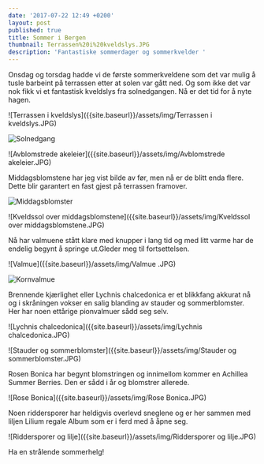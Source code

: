 ```yaml
---
date: '2017-07-22 12:49 +0200'
layout: post
published: true
title: Sommer i Bergen
thumbnail: Terrassen%20i%20kveldslys.JPG
description: 'Fantastiske sommerdager og sommerkvelder '
---
```


Onsdag og torsdag hadde vi de første sommerkveldene som det var mulig å tusle barbeint på terrassen etter at solen var gått ned. Og som ikke det var nok fikk vi et fantastisk kveldslys fra solnedgangen.  Nå er det tid for å nyte hagen. 

![Terrassen i kveldslys]({{site.baseurl}}/assets/img/Terrassen i kveldslys.JPG)

![Solnedgang]({{site.baseurl}}/assets/img/Solnedgang.JPG)

![Avblomstrede akeleier]({{site.baseurl}}/assets/img/Avblomstrede akeleier.JPG)

<!--more-->

Middagsblomstene har jeg vist bilde av før, men nå er de blitt enda flere. Dette blir garantert en fast gjest på terrassen framover. 

![Middagsblomster]({{site.baseurl}}/assets/img/Middagsblomster.JPG)

![Kveldssol over middagsblomstene]({{site.baseurl}}/assets/img/Kveldssol over middagsblomstene.JPG)

Nå har valmuene stått klare med knupper i lang tid og med litt varme har de endelig begynt å springe ut.Gleder meg til fortsettelsen. 

![Valmue]({{site.baseurl}}/assets/img/Valmue .JPG)

![Kornvalmue]({{site.baseurl}}/assets/img/Kornvalmue.JPG)

Brennende kjærlighet eller Lychnis chalcedonica er et blikkfang akkurat nå og i skråningen vokser en salig blanding av stauder og sommerblomster. Her har noen ettårige pionvalmuer sådd seg selv. 

![Lychnis chalcedonica]({{site.baseurl}}/assets/img/Lychnis chalcedonica.JPG)

![Stauder og sommerblomster]({{site.baseurl}}/assets/img/Stauder og sommerblomster.JPG)

Rosen Bonica har begynt blomstringen og innimellom kommer en Achillea Summer Berries. Den er sådd i år og blomstrer allerede. 

![Rose Bonica]({{site.baseurl}}/assets/img/Rose Bonica.JPG)

Noen riddersporer har heldigvis overlevd sneglene og er her sammen med liljen Lilium regale Album som er i ferd med å åpne seg. 

![Riddersporer og lilje]({{site.baseurl}}/assets/img/Riddersporer og lilje.JPG)

Ha en strålende sommerhelg!
